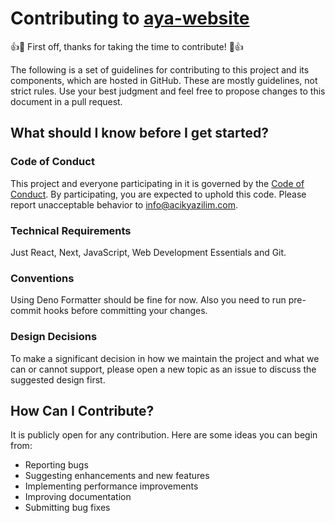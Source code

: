 # Contributing to [aya-website](https://github.com/acikkaynak/aya-website)

👍🎉 First off, thanks for taking the time to contribute! 🎉👍

The following is a set of guidelines for contributing to this project and its components, which are hosted in GitHub. These are mostly guidelines, not strict rules. Use your best judgment and feel free to propose changes to this document in a pull request.

## What should I know before I get started?

### Code of Conduct

This project and everyone participating in it is governed by the
[Code of Conduct](https://acikyazilimagi.com/aya/policies). By participating,
you are expected to uphold this code. Please report unacceptable behavior to
[info@acikyazilim.com](mailto:info@acikyazilim.com).

### Technical Requirements

Just React, Next, JavaScript, Web Development Essentials and Git.

### Conventions

Using Deno Formatter should be fine for now. Also you need to run pre-commit hooks
before committing your changes.

### Design Decisions

To make a significant decision in how we maintain the project and what we can or
cannot support, please open a new topic as an issue to discuss the suggested
design first.

## How Can I Contribute?

It is publicly open for any contribution. Here are some ideas you can begin from:

- Reporting bugs
- Suggesting enhancements and new features
- Implementing performance improvements
- Improving documentation
- Submitting bug fixes

